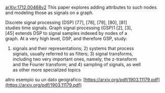 [arXiv:1712.00468v2](https://arxiv.org/pdf/1712.00468.pdf)
This paper explores adding attributes to such nodes and modeling those as signals on a graph.

Discrete signal processing (DSP) [77], [78], [79], [80], [81]  
studies time signals. Graph signal processing (GSP)1 [2], [3],  
[45] extends DSP to signal samples indexed by nodes of a  
graph. At a very high level, DSP, and therefore GSP, study:  
1) signals and their representations; 2) systems that process  
signals, usually referred to as filters; 3) signal transforms,  
including two very important ones, namely, the z-transform  
and the Fourier transform; and 4) sampling of signals, as well  
as other more specialized topics

altro esempio su un dato geografico:
[https://arxiv.org/pdf/1903.11179.pdf](https://arxiv.org/pdf/1903.11179.pdf)

